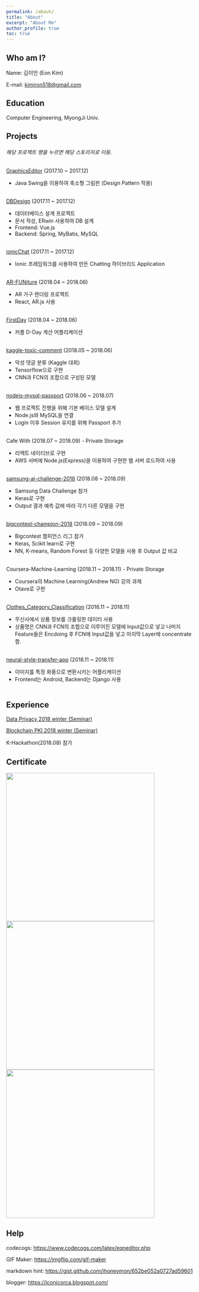 ```yaml
---
permalink: /about/
title: "About"
excerpt: "About Me"
author_profile: true
toc: true
---
```


## Who am I?
Name: 김이언 (Eon Kim)

E-mail: kimiron518@gmail.com

## Education
Computer Engineering, MyongJi Univ.

## Projects
###### 해당 프로젝트 명을 누르면 해당 스토리지로 이동.

[GraphicsEditor](https://github.com/thisisiron/GraphicsEditor) (2017.10 ~ 2017.12)
- Java Swing을 이용하여 축소형 그림판 (Design Pattern 적용)
<br></br>

[DBDesign](https://github.com/wlsgussla123/DBDesign) (2017.11 ~ 2017.12)
- 데이터베이스 설계 프로젝트
- 문서 작성, ERwin 사용하여 DB 설계
- Frontend: Vue.js
- Backend: Spring, MyBatis, MySQL
<br></br>

[ionicChat](https://github.com/thisisiron/ionicChat) (2017.11 ~ 2017.12)
- Ionic 프레임워크를 사용하여 만든 Chatting 하이브리드 Application
<br></br>

[AR-FUNiture](https://github.com/hyuk22/AR-FUNiture) (2018.04 ~ 2018.06)
- AR 가구 렌더링 프로젝트
- React, AR.js 사용
<br></br>

[FirstDay](https://github.com/thisisiron/FirstDay) (2018.04 ~ 2018.06)
- 커플 D-Day 계산 어플리케이션
<br></br>

[kaggle-toxic-comment](https://github.com/thisisiron/kaggle-toxic-comment) (2018.05 ~ 2018.06)
- 악성 댓글 분류 (Kaggle 대회)
- Tensorflow으로 구현
- CNN과 FCN의 조합으로 구성된 모델
<br></br>

[nodejs-mysql-passport](https://github.com/thisisiron/nodejs-mysql-passport) (2018.06 ~ 2018.07)
- 웹 프로젝트 진행을 위해 기본 베이스 모델 설계
- Node.js와 MySQL을 연결
- Login 이후 Session 유지를 위해 Passport 추가
<br></br>

Cafe With (2018.07 ~ 2018.09) - Private Storage
- 리액트 네이티브로 구현
- AWS 서버에 Node.js(Express)을 이용하여 구현한 웹 서버 로드하여 사용
<br></br>

[samsung-ai-challenge-2018](https://github.com/thisisiron/samsung-ai-challenge-2018) (2018.08 ~ 2018.09)
- Samsung Data Challenge 참가
- Keras로 구현
- Output 결과 예측 값에 따라 각기 다른 모델을 구현
<br></br>

[bigcontest-champion-2018](https://github.com/thisisiron/bigcontest-champion-2018) (2018.09 ~ 2018.09)
- Bigcontest 챔피언스 리그 참가
- Keras, Scikit learn로 구현
- NN, K-means, Random Forest 등 다양한 모델을 사용 후 Output 값 비교
<br></br>

Coursera-Machine-Learning (2018.11 ~ 2018.11) - Private Storage
- Coursera의 Machine Learning(Andrew NG) 강의 과제
- Otave로 구현
<br></br>

[Clothes_Category_Classification](https://github.com/thisisiron/Clothes_Category_Classification) (2018.11 ~ 2018.11)
- 무신사에서 상품 정보를 크롤링한 데이터 사용
- 상품명은 CNN과 FCN의 조합으로 이루어진 모델에 Input값으로 넣고 나머지 Feature들은 Encdoing 후 FCN에 Input값을 넣고 마지막 Layer에 concentrate함.
<br></br>

[neural-style-transfer-app](https://github.com/thisisiron/neural-style-transfer-app) (2018.11 ~ 2018.11)
- 이미지를 특정 화풍으로 변환시키는 어플리케이션
- Frontend는 Android, Backend는 Django 사용
<br></br>


## Experience
[Data Privacy 2018 winter (Seminar)](http://hmcl.mju.ac.kr/doku.php?id=lab:labmain)

[Blockchain PKI 2018 winter (Seminar)](http://hmcl.mju.ac.kr/doku.php?id=lab:labmain)

K-Hackathon(2018.08) 참가


## Certificate
<img src="https://github.com/thisisiron/blogger/blob/master/images/BigdataCertificate.PNG" width="400">
<img src="https://github.com/thisisiron/blogger/blob/master/images/MLCertificate.PNG" width="400">
<img src="https://github.com/thisisiron/blogger/blob/master/images/NNandDL.PNG" width="400">


## Help
codecogs: https://www.codecogs.com/latex/eqneditor.php

GIF Maker: https://imgflip.com/gif-maker

markdown hint: https://gist.github.com/ihoneymon/652be052a0727ad59601

blogger: https://iconicorca.blogspot.com/
